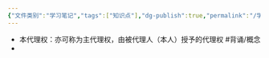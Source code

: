 ```yaml
---
{"文件类别":"学习笔记","tags":["知识点"],"dg-publish":true,"permalink":"/学习笔记studyup/知识点cheese/本代理权/","dgPassFrontmatter":true,"noteIcon":"","created":"2024-08-01T10:42:58.274+08:00","updated":"2024-09-11T11:43:07.076+08:00"}
---
```


- 本代理权：亦可称为主代理权，由被代理人（本人）授予的代理权 #背诵/概念 
- 
